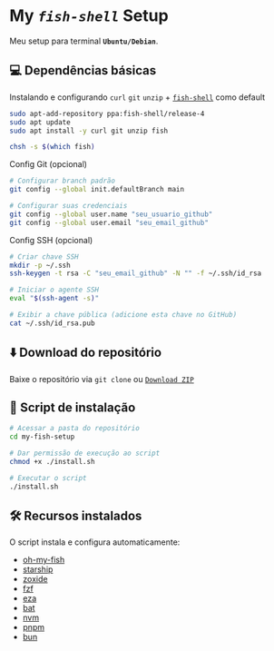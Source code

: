 # My *`fish-shell`* Setup

Meu setup para terminal **`Ubuntu/Debian`**.

## 💻 Dependências básicas

Instalando e configurando `curl` `git` `unzip` + [`fish-shell`](https://github.com/fish-shell/fish-shell) como default

```bash
sudo apt-add-repository ppa:fish-shell/release-4
sudo apt update
sudo apt install -y curl git unzip fish

chsh -s $(which fish)
```

Config Git (opcional)

```bash
# Configurar branch padrão
git config --global init.defaultBranch main

# Configurar suas credenciais
git config --global user.name "seu_usuario_github"
git config --global user.email "seu_email_github"
```

Config SSH (opcional)

```bash
# Criar chave SSH
mkdir -p ~/.ssh
ssh-keygen -t rsa -C "seu_email_github" -N "" -f ~/.ssh/id_rsa

# Iniciar o agente SSH
eval "$(ssh-agent -s)"

# Exibir a chave pública (adicione esta chave no GitHub)
cat ~/.ssh/id_rsa.pub
```

## ⬇️ Download do repositório
Baixe o repositório via `git clone` ou [`Download ZIP`](https://github.com/rafaelcesar0/my-fish-setup/archive/refs/heads/main.zip)

## 📜 Script de instalação
```bash
# Acessar a pasta do repositório
cd my-fish-setup

# Dar permissão de execução ao script
chmod +x ./install.sh

# Executar o script
./install.sh
```

## 🛠️ Recursos instalados

O script instala e configura automaticamente:

- [oh-my-fish](https://github.com/oh-my-fish/oh-my-fish)
- [starship](https://starship.rs/)
- [zoxide](https://github.com/ajeetdsouza/zoxide)
- [fzf](https://github.com/junegunn/fzf)
- [eza](https://github.com/eza-community/eza)
- [bat](https://github.com/sharkdp/bat)
- [nvm](https://github.com/nvm-sh/nvm)
- [pnpm](https://pnpm.io/)
- [bun](https://bun.sh/)
